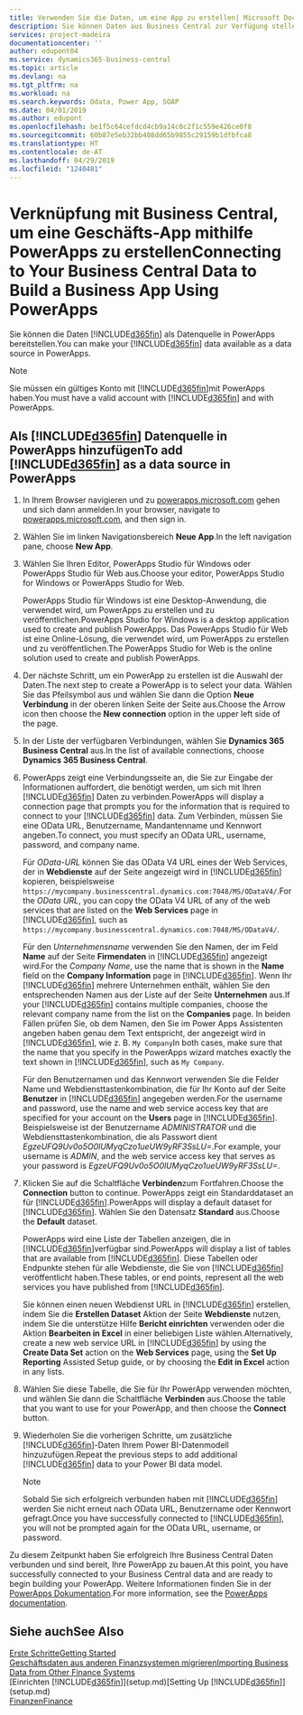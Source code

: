 ```yaml
---
title: Verwenden Sie die Daten, um eine App zu erstellen| Microsoft Docs
description: Sie können Daten aus Business Central zur Verfügung stellen und eine OData URL Ihrer Webdienste festlegen, um eine Geschäfts-App mithilfe PowerApps zu erstellen.
services: project-madeira
documentationcenter: ''
author: edupont04
ms.service: dynamics365-business-central
ms.topic: article
ms.devlang: na
ms.tgt_pltfrm: na
ms.workload: na
ms.search.keywords: Odata, Power App, SOAP
ms.date: 04/01/2019
ms.author: edupont
ms.openlocfilehash: be1f5c64cefdcd4cb9a14c0c2f1c559e426ce0f8
ms.sourcegitcommit: 60b87e5eb32bb408dd65b9855c29159b1dfbfca8
ms.translationtype: HT
ms.contentlocale: de-AT
ms.lasthandoff: 04/29/2019
ms.locfileid: "1240481"
---
```

# <a name="connecting-to-your-business-central-data-to-build-a-business-app-using-powerapps"></a><span data-ttu-id="ff142-103">Verknüpfung mit Business Central, um eine Geschäfts-App mithilfe PowerApps zu erstellen</span><span class="sxs-lookup"><span data-stu-id="ff142-103">Connecting to Your Business Central Data to Build a Business App Using PowerApps</span></span>
<span data-ttu-id="ff142-104">Sie können die Daten [!INCLUDE[d365fin](includes/d365fin_md.md)] als Datenquelle in PowerApps bereitstellen.</span><span class="sxs-lookup"><span data-stu-id="ff142-104">You can make your [!INCLUDE[d365fin](includes/d365fin_md.md)] data available as a data source in PowerApps.</span></span>  

> [!NOTE]  
>   <span data-ttu-id="ff142-105">Sie müssen ein gültiges Konto mit  [!INCLUDE[d365fin](includes/d365fin_md.md)]mit PowerApps haben.</span><span class="sxs-lookup"><span data-stu-id="ff142-105">You must have a valid account with [!INCLUDE[d365fin](includes/d365fin_md.md)] and with PowerApps.</span></span>  

## <a name="to-add-included365finincludesd365finmdmd-as-a-data-source-in-powerapps"></a><span data-ttu-id="ff142-106">Als [!INCLUDE[d365fin](includes/d365fin_md.md)] Datenquelle in PowerApps hinzufügen</span><span class="sxs-lookup"><span data-stu-id="ff142-106">To add [!INCLUDE[d365fin](includes/d365fin_md.md)] as a data source in PowerApps</span></span>
1. <span data-ttu-id="ff142-107">In Ihrem Browser navigieren und zu [powerapps.microsoft.com](https://powerapps.microsoft.com/en-us/) gehen und sich dann anmelden.</span><span class="sxs-lookup"><span data-stu-id="ff142-107">In your browser, navigate to [powerapps.microsoft.com](https://powerapps.microsoft.com/en-us/), and then sign in.</span></span>
2. <span data-ttu-id="ff142-108">Wählen Sie im linken Navigationsbereich **Neue App**.</span><span class="sxs-lookup"><span data-stu-id="ff142-108">In the left navigation pane, choose **New App**.</span></span>
3. <span data-ttu-id="ff142-109">Wählen Sie Ihren Editor, PowerApps Studio für Windows oder PowerApps Studio für Web aus.</span><span class="sxs-lookup"><span data-stu-id="ff142-109">Choose your editor, PowerApps Studio for Windows or PowerApps Studio for Web.</span></span>

   <span data-ttu-id="ff142-110">PowerApps Studio für Windows ist eine Desktop-Anwendung, die verwendet wird, um PowerApps zu erstellen und zu veröffentlichen.</span><span class="sxs-lookup"><span data-stu-id="ff142-110">PowerApps Studio for Windows is a desktop application used to create and publish PowerApps.</span></span> <span data-ttu-id="ff142-111">Das PowerApps Studio für Web ist eine Online-Lösung, die verwendet wird, um PowerApps zu erstellen und zu veröffentlichen.</span><span class="sxs-lookup"><span data-stu-id="ff142-111">The PowerApps Studio for Web is the online solution used to create and publish PowerApps.</span></span>
4. <span data-ttu-id="ff142-112">Der nächste Schritt, um ein PowerApp zu erstellen ist die Auswahl der Daten.</span><span class="sxs-lookup"><span data-stu-id="ff142-112">The next step to create a PowerApp is to select your data.</span></span> <span data-ttu-id="ff142-113">Wählen Sie das Pfeilsymbol aus und wählen Sie dann die Option **Neue Verbindung** in der oberen linken Seite der Seite aus.</span><span class="sxs-lookup"><span data-stu-id="ff142-113">Choose the Arrow icon then choose the **New connection** option in the upper left side of the page.</span></span>
5. <span data-ttu-id="ff142-114">In der Liste der verfügbaren Verbindungen, wählen Sie **Dynamics 365 Business Central** aus.</span><span class="sxs-lookup"><span data-stu-id="ff142-114">In the list of available connections, choose **Dynamics 365 Business Central**.</span></span>
6. <span data-ttu-id="ff142-115">PowerApps zeigt eine Verbindungsseite an, die Sie zur Eingabe der Informationen auffordert, die benötigt werden, um sich mit Ihren [!INCLUDE[d365fin](includes/d365fin_md.md)] Daten zu verbinden.</span><span class="sxs-lookup"><span data-stu-id="ff142-115">PowerApps will display a connection page that prompts you for the information that is required to connect to your [!INCLUDE[d365fin](includes/d365fin_md.md)] data.</span></span> <span data-ttu-id="ff142-116">Zum Verbinden, müssen Sie eine OData URL, Benutzername, Mandantenname und Kennwort angeben.</span><span class="sxs-lookup"><span data-stu-id="ff142-116">To connect, you must specify an OData URL, username, password, and company name.</span></span>

   <span data-ttu-id="ff142-117">Für *OData-URL* können Sie das OData V4 URL eines der Web Services, der in **Webdienste** auf der Seite angezeigt wird in [!INCLUDE[d365fin](includes/d365fin_md.md)] kopieren, beispielsweise `https://mycompany.businesscentral.dynamics.com:7048/MS/ODataV4/`.</span><span class="sxs-lookup"><span data-stu-id="ff142-117">For the *OData URL*, you can copy the OData V4 URL of any of the web services that are listed on the **Web Services** page in [!INCLUDE[d365fin](includes/d365fin_md.md)], such as `https://mycompany.businesscentral.dynamics.com:7048/MS/ODataV4/`.</span></span>  

   <span data-ttu-id="ff142-118">Für den *Unternehmensname* verwenden Sie den Namen, der im Feld **Name** auf der Seite **Firmendaten** in [!INCLUDE[d365fin](includes/d365fin_md.md)] angezeigt wird.</span><span class="sxs-lookup"><span data-stu-id="ff142-118">For the *Company Name*, use the name that is shown in the **Name** field on the **Company Information** page in [!INCLUDE[d365fin](includes/d365fin_md.md)].</span></span> <span data-ttu-id="ff142-119">Wenn Ihr [!INCLUDE[d365fin](includes/d365fin_md.md)] mehrere Unternehmen enthält, wählen Sie den entsprechenden Namen aus der Liste auf der Seite **Unternehmen** aus.</span><span class="sxs-lookup"><span data-stu-id="ff142-119">If your [!INCLUDE[d365fin](includes/d365fin_md.md)] contains multiple companies, choose the relevant company name from the list on the **Companies** page.</span></span> <span data-ttu-id="ff142-120">In beiden Fällen prüfen Sie, ob dem Namen, den Sie im Power Apps Assistenten angeben haben genau dem Text entspricht, der angezeigt wird in [!INCLUDE[d365fin](includes/d365fin_md.md)], wie z. B. `My Company`</span><span class="sxs-lookup"><span data-stu-id="ff142-120">In both cases, make sure that the name that you specify in the PowerApps wizard matches exactly the text shown in [!INCLUDE[d365fin](includes/d365fin_md.md)], such as `My Company`.</span></span>

   <span data-ttu-id="ff142-121">Für den Benutzernamen und das Kennwort verwenden Sie die Felder Name und Webdiensttastenkombination, die für Ihr Konto auf der Seite **Benutzer** in [!INCLUDE[d365fin](includes/d365fin_md.md)] angegeben werden.</span><span class="sxs-lookup"><span data-stu-id="ff142-121">For the username and password, use the name and web service access key that are specified for your account on the **Users** page in [!INCLUDE[d365fin](includes/d365fin_md.md)].</span></span> <span data-ttu-id="ff142-122">Beispielsweise ist der Benutzername *ADMINISTRATOR* und die Webdiensttastenkombination, die als Passwort dient *EgzeUFQ9Uv0o5O0lUMyqCzo1ueUW9yRF3SsLU=*.</span><span class="sxs-lookup"><span data-stu-id="ff142-122">For example, your username is *ADMIN*, and the web service access key that serves as your password is *EgzeUFQ9Uv0o5O0lUMyqCzo1ueUW9yRF3SsLU=*.</span></span>
7. <span data-ttu-id="ff142-123">Klicken Sie auf die Schaltfläche **Verbinden**zum Fortfahren.</span><span class="sxs-lookup"><span data-stu-id="ff142-123">Choose the **Connection** button to continue.</span></span> <span data-ttu-id="ff142-124">PowerApps zeigt ein Standarddataset an für [!INCLUDE[d365fin](includes/d365fin_md.md)].</span><span class="sxs-lookup"><span data-stu-id="ff142-124">PowerApps will display a default dataset for [!INCLUDE[d365fin](includes/d365fin_md.md)].</span></span> <span data-ttu-id="ff142-125">Wählen Sie den Datensatz **Standard** aus.</span><span class="sxs-lookup"><span data-stu-id="ff142-125">Choose the **Default** dataset.</span></span>

   <span data-ttu-id="ff142-126">PowerApps wird eine Liste der Tabellen anzeigen, die in [!INCLUDE[d365fin](includes/d365fin_md.md)]verfügbar sind.</span><span class="sxs-lookup"><span data-stu-id="ff142-126">PowerApps will display a list of tables that are available from [!INCLUDE[d365fin](includes/d365fin_md.md)].</span></span> <span data-ttu-id="ff142-127">Diese Tabellen oder Endpunkte stehen für alle Webdienste, die Sie von [!INCLUDE[d365fin](includes/d365fin_md.md)] veröffentlicht haben.</span><span class="sxs-lookup"><span data-stu-id="ff142-127">These tables, or end points,  represent all the web services you have published from [!INCLUDE[d365fin](includes/d365fin_md.md)].</span></span>

   <span data-ttu-id="ff142-128">Sie können einen neuen Webdienst URL in [!INCLUDE[d365fin](includes/d365fin_md.md)] erstellen, indem Sie die **Erstellen Dataset** Aktion der Seite **Webdienste** nutzen, indem Sie die unterstütze Hilfe **Bericht einrichten** verwenden oder die Aktion **Bearbeiten in Excel** in einer beliebigen Liste wählen.</span><span class="sxs-lookup"><span data-stu-id="ff142-128">Alternatively, create a new web service URL in [!INCLUDE[d365fin](includes/d365fin_md.md)] by using the **Create Data Set** action on the **Web Services** page, using the **Set Up Reporting** Assisted Setup guide, or by choosing the **Edit in Excel** action in any lists.</span></span>
8. <span data-ttu-id="ff142-129">Wählen Sie diese Tabelle, die Sie für Ihr PowerApp verwenden möchten, und wählen Sie dann die Schaltfläche **Verbinden** aus.</span><span class="sxs-lookup"><span data-stu-id="ff142-129">Choose the table that you want to use for your PowerApp, and then choose the **Connect** button.</span></span>
9. <span data-ttu-id="ff142-130">Wiederholen Sie die vorherigen Schritte, um zusätzliche [!INCLUDE[d365fin](includes/d365fin_md.md)]-Daten Ihrem Power BI-Datenmodell hinzuzufügen.</span><span class="sxs-lookup"><span data-stu-id="ff142-130">Repeat the previous steps to add additional [!INCLUDE[d365fin](includes/d365fin_md.md)] data to your Power BI data model.</span></span>

   > [!NOTE]  
   >    <span data-ttu-id="ff142-131">Sobald Sie sich erfolgreich verbunden haben mit [!INCLUDE[d365fin](includes/d365fin_md.md)] werden Sie nicht erneut nach OData URL, Benutzername oder Kennwort gefragt.</span><span class="sxs-lookup"><span data-stu-id="ff142-131">Once you have successfully connected to [!INCLUDE[d365fin](includes/d365fin_md.md)], you will not be prompted again for the OData URL, username, or password.</span></span>

<span data-ttu-id="ff142-132">Zu diesem Zeitpunkt haben Sie erfolgreich Ihre Business Central Daten verbunden und sind bereit, Ihre PowerApp zu bauen.</span><span class="sxs-lookup"><span data-stu-id="ff142-132">At this point, you have successfully connected to your Business Central data and are ready to begin building your PowerApp.</span></span> <span data-ttu-id="ff142-133">Weitere Informationen finden Sie in der [PowerApps Dokumentation](https://powerapps.microsoft.com/tutorials/getting-started/).</span><span class="sxs-lookup"><span data-stu-id="ff142-133">For more information, see the [PowerApps documentation](https://powerapps.microsoft.com/tutorials/getting-started/).</span></span>

## <a name="see-also"></a><span data-ttu-id="ff142-134">Siehe auch</span><span class="sxs-lookup"><span data-stu-id="ff142-134">See Also</span></span>
[<span data-ttu-id="ff142-135">Erste Schritte</span><span class="sxs-lookup"><span data-stu-id="ff142-135">Getting Started</span></span>](product-get-started.md)  
[<span data-ttu-id="ff142-136">Geschäftsdaten aus anderen Finanzsystemen migrieren</span><span class="sxs-lookup"><span data-stu-id="ff142-136">Importing Business Data from Other Finance Systems</span></span>](across-import-data-configuration-packages.md)  
<span data-ttu-id="ff142-137">[Einrichten [!INCLUDE[d365fin](includes/d365fin_md.md)]](setup.md)</span><span class="sxs-lookup"><span data-stu-id="ff142-137">[Setting Up [!INCLUDE[d365fin](includes/d365fin_md.md)]](setup.md)</span></span>  
[<span data-ttu-id="ff142-138">Finanzen</span><span class="sxs-lookup"><span data-stu-id="ff142-138">Finance</span></span>](finance.md)  
